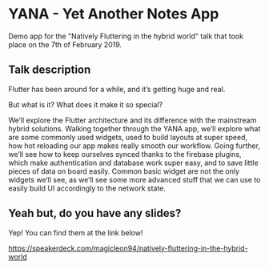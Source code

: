 # YANA - Yet Another Notes App

Demo app for the "Natively Fluttering in the hybrid world" talk that took place on the 7th of February 2019.


## Talk description
Flutter has been around for a while, and it’s getting huge and real.

But what is it? What does it make it so special?

We’ll explore the Flutter architecture and its difference with the mainstream hybrid solutions. 
Walking together through the YANA app, we’ll explore what are some commonly used widgets, used to build layouts at super speed, how hot reloading our app makes really smooth our workflow. 
Going further, we’ll see how to keep ourselves synced thanks to the firebase plugins, which make authentication and database work super easy, and to save little pieces of data on board easily. 
Common basic widget are not the only widgets we’ll see, as we’ll see some more advanced stuff that we can use to easily build UI accordingly to the network state.

## Yeah but, do you have any slides? 
Yep! You can find them at the link below!

https://speakerdeck.com/magicleon94/natively-fluttering-in-the-hybrid-world
